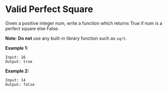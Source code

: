 # Valid Perfect Square

Given a positive integer num, write a function which returns True if num is a perfect square else False.

**Note**: **Do not** use any built-in library function such as `sqrt`.

**Example 1:**

```pseudo
Input: 16
Output: true
```

**Example 2:**

```pseudo
Input: 14
Output: false
```
